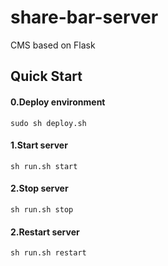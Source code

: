 share-bar-server
================
CMS based on Flask

## Quick Start

#### 0.Deploy environment
`sudo sh deploy.sh`


#### 1.Start server
`sh run.sh start`


#### 2.Stop server
`sh run.sh stop`


#### 2.Restart server
`sh run.sh restart`